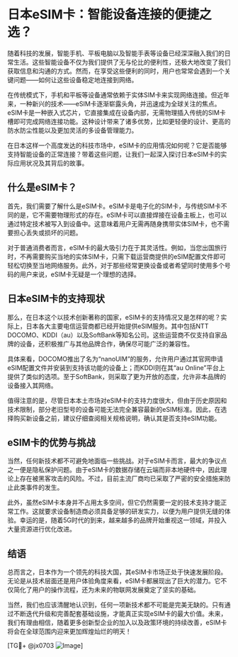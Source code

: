 # 日本eSIM卡：智能设备连接的便捷之选？

随着科技的发展，智能手机、平板电脑以及智能手表等设备已经深深融入我们的日常生活。这些智能设备不仅为我们提供了无与伦比的便利性，还极大地改变了我们获取信息和沟通的方式。然而，在享受这些便利的同时，用户也常常会遇到一个关键问题——如何让这些设备稳定地连接到网络。

在传统模式下，手机和平板等设备通常依赖于实体SIM卡来实现网络连接。但近年来，一种新兴的技术——eSIM卡逐渐崭露头角，并迅速成为全球关注的焦点。eSIM卡是一种嵌入式芯片，它直接集成在设备内部，无需物理插入传统的SIM卡槽即可完成网络连接功能。这种设计带来了诸多优势，比如更轻便的设计、更高的防水防尘性能以及更加灵活的多设备管理能力。

在日本这样一个高度发达的科技市场中，eSIM卡的应用情况如何呢？它是否能够支持智能设备的正常连接？带着这些问题，让我们一起深入探讨日本eSIM卡的实际应用状况及其背后的故事。

## 什么是eSIM卡？

首先，我们需要了解什么是eSIM卡。eSIM卡是电子化的SIM卡，与传统SIM卡不同的是，它不需要物理形式的存在。eSIM卡可以直接焊接在设备主板上，也可以通过特定技术被写入到设备中。这意味着用户无需再随身携带实体SIM卡，也不需要担心丢失或损坏的问题。

对于普通消费者而言，eSIM卡的最大吸引力在于其灵活性。例如，当您出国旅行时，不再需要购买当地的实体SIM卡，只需下载运营商提供的eSIM配置文件即可轻松切换至当地网络服务。此外，对于那些经常更换设备或者希望同时使用多个号码的用户来说，eSIM卡无疑是一个理想的选择。

## 日本eSIM卡的支持现状

那么，在日本这个以技术创新著称的国家，eSIM卡的支持情况又是怎样的呢？实际上，日本各大主要电信运营商都已经开始提供eSIM服务。其中包括NTT DOCOMO、KDDI（au）以及SoftBank等知名公司。这些运营商不仅支持自家品牌的设备，还积极推广与其他品牌合作，确保尽可能广泛的兼容性。

具体来看，DOCOMO推出了名为“nanoUIM”的服务，允许用户通过其官网申请eSIM配置文件并安装到支持该功能的设备上；而KDDI则在其“au Online”平台上提供了类似的选项。至于SoftBank，则采取了更为开放的态度，允许非本品牌的设备接入其网络。

值得注意的是，尽管日本本土市场对eSIM卡的支持力度很大，但由于历史原因和技术限制，部分老旧型号的设备可能无法完全兼容最新的eSIM标准。因此，在选择购买新设备之前，建议仔细查阅相关规格说明，确认其是否支持eSIM功能。

## eSIM卡的优势与挑战

当然，任何新技术都不可避免地面临一些挑战。对于eSIM卡而言，最大的争议点之一便是隐私保护问题。由于eSIM卡的数据存储在云端而非本地硬件中，因此理论上存在被黑客攻击的风险。不过，目前主流厂商均已采取了严密的安全措施来防止此类事件的发生。

此外，虽然eSIM卡本身并不占用太多空间，但它仍然需要一定的技术支持才能正常工作。这就要求设备制造商必须具备足够的研发实力，以便为用户提供无缝的体验。幸运的是，随着5G时代的到来，越来越多的品牌开始重视这一领域，并投入大量资源进行优化改进。

## 结语

总而言之，日本作为一个领先的科技大国，其eSIM卡市场正处于快速发展阶段。无论是从技术层面还是用户体验角度来看，eSIM卡都展现出了巨大的潜力。它不仅简化了用户的操作流程，还为未来的物联网发展奠定了坚实的基础。

当然，我们也应该清醒地认识到，任何一项新技术都不可能是完美无缺的。只有通过不断迭代升级和完善配套基础设施，才能真正实现eSIM卡的最大价值。未来，我们有理由相信，随着更多创新型企业的加入以及政策环境的持续改善，eSIM卡将会在全球范围内迎来更加辉煌灿烂的明天！

[TG💪+ @jx0703 ![Image](https://github.com/user-attachments/assets/dbca1d08-cadb-493c-b0ec-ad6f7a83f270)]